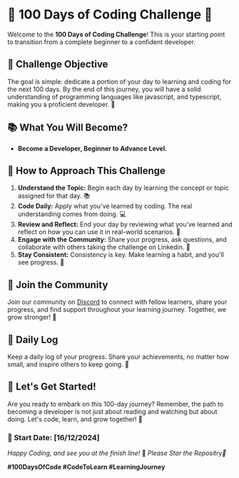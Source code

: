 




 # 🚀 100 Days of Coding Challenge 🚀

Welcome to the **100 Days of Coding Challenge**!
This is your starting point to transition from a complete beginner to a confident developer. <be>

## 🎯 Challenge Objective

The goal is simple: dedicate a portion of your day to learning and coding for the next 100 days. By the end of this journey, you will have a solid understanding of programming languages like javascript, and typescript, making you a proficient developer. 🌈

## 📚 What You Will Become?

- **Become a Developer, Beginner to Advance Level.**

## 📖 How to Approach This Challenge

1. **Understand the Topic:** Begin each day by learning the concept or topic assigned for that day. 📚
2. **Code Daily:** Apply what you've learned by coding. The real understanding comes from doing. 💻
3. **Review and Reflect:** End your day by reviewing what you've learned and reflect on how you can use it in real-world scenarios. 🤔
4. **Engage with the Community:** Share your progress, ask questions, and collaborate with others taking the challenge on Linkedin. 👥
5. **Stay Consistent:** Consistency is key. Make learning a habit, and you'll see progress. 🌱

## 🤝 Join the Community

Join our community on [Discord](https://discord.gg/3KmgbA8jZV) to connect with fellow learners, share your progress, and find support throughout your learning journey. Together, we grow stronger! 🌟

## 📝 Daily Log

Keep a daily log of your progress. Share your achievements, no matter how small, and inspire others to keep going. 💪

## 💪 Let's Get Started!

Are you ready to embark on this 100-day journey? Remember, the path to becoming a developer is not just about reading and watching but about doing. Let's code, learn, and grow together! 🚀

### 📅 Start Date: [16/12/2024]

*Happy Coding, and see you at the finish line!* 🏁
*Please Star the Repositry🌟*

**#100DaysOfCode #CodeToLearn #LearningJourney**


